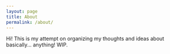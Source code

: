 ```yaml
---
layout: page
title: About
permalink: /about/
---
```


Hi! This is my attempt on organizing my thoughts and ideas about basically... anything! WIP.
